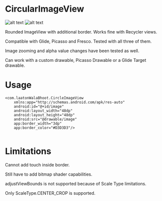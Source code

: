 # CircularImageView

![alt text](https://u.imageresize.org/v2/98c55aad-4a87-42c3-b934-e8c0e6ad71fc.png)
![alt text](https://u.imageresize.org/v2/a1441012-6f11-447b-8e8e-3112642a7c6f.png)

Rounded ImageView with additional border. Works fine with Recycler views.

Compatible with Glide, Picasso and Fresco. Tested with all three of them.

Image zooming and alpha value changes have been tested as well.

Can work with a custom drawable, Picasso Drawable or a Glide Target drawable.

# Usage
```
<com.laatonWalaBhoot.CircleImageView
    xmlns:app="http://schemas.android.com/apk/res-auto"
    android:id="@+id/image"
    android:layout_width="48dp"
    android:layout_height="48dp"
    android:src="@drawable/image"
    app:border_width="3dp"
    app:border_color="#D3D3D3"/>
    
```

# Limitations
Cannot add touch inside border.

Still have to add bitmap shader capabilities.

adjustViewBounds is not supported because of Scale Type limitations.

Only ScaleType.CENTER_CROP is supported.

